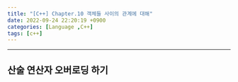 ```yaml
---
title: "[C++] Chapter.10 객체들 사이의 관계에 대해"
date: 2022-09-24 22:20:19 +0900
categories: [Language ,C++]
tags: [c++]
---
```

<hr>


## 산술 연산자 오버로딩 하기
```cpp
```